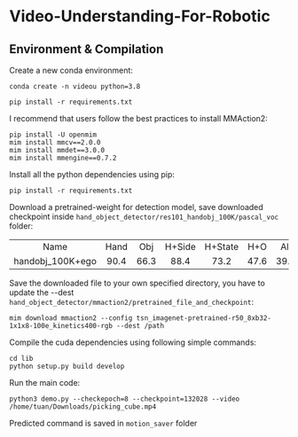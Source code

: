 # Video-Understanding-For-Robotic

## Environment & Compilation

Create a new conda environment:
```
conda create -n videou python=3.8

```
```
pip install -r requirements.txt
```
I recommend that users follow the best practices to install MMAction2:
```
pip install -U openmim
mim install mmcv==2.0.0
mim install mmdet==3.0.0
mim install mmengine==0.7.2
```

Install all the python dependencies using pip:
```
pip install -r requirements.txt
```

Download a pretrained-weight for detection model, save downloaded checkpoint inside `hand_object_detector/res101_handobj_100K/pascal_voc` folder:
<table><tbody>
<tr>
<td align="center">Name</td>
<td align="center">Hand</td>
<td align="center">Obj</td>
<td align="center">H+Side</td>
<td align="center">H+State</td>
<td align="center">H+O</td>
<td align="center">All</td>
<td align="center">Model Download Link</td>
</tr>

<tr>
<td align='left'>handobj_100K+ego</td>
<td align='center'>90.4</td>
<td align='center'>66.3</td>
<td align='center'>88.4</td>
<td align='center'>73.2</td>
<td align='center'>47.6</td>
<td align='center'>39.8</td>
<td align="center"><a href="https://drive.google.com/open?id=1H2tWsZkS7tDF8q1-jdjx6V9XrK25EDbE">faster_rcnn_1_8_132028.pth</a></td>
</tr>

</tbody></table>

Save the downloaded file to your own specified directory, you have to update the --dest `hand_object_detector/mmaction2/pretrained_file_and_checkpoint`:
```
mim download mmaction2 --config tsn_imagenet-pretrained-r50_8xb32-1x1x8-100e_kinetics400-rgb --dest /path
```

Compile the cuda dependencies using following simple commands:
```
cd lib
python setup.py build develop
```
Run the main code:
```
python3 demo.py --checkepoch=8 --checkpoint=132028 --video /home/tuan/Downloads/picking_cube.mp4
```
Predicted command is saved in `motion_saver` folder
